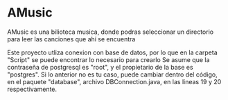 # AMusic
AMusic es una bilioteca musica, donde podras seleccionar un directorio para leer las canciones que ahí se encuentra

Este proyecto utliza conexion con base de datos, por lo que en la carpeta "Script" se puede encontrar lo necesario para crearlo
Se asume que la contraseña de postgresql es "root", y el propietario de la base es "postgres". Si lo anterior no es tu caso, puede cambiar
dentro del código, en el paquete "database", archivo DBConnection.java, en las lineas 19 y 20 respectivamente. 

